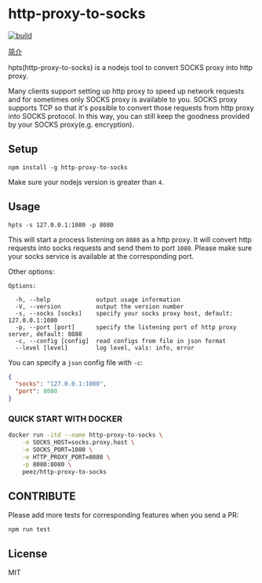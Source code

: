 # http-proxy-to-socks

[![build](https://api.travis-ci.org/oyyd/http-proxy-to-socks.svg?branch=master)](https://travis-ci.org/oyyd/http-proxy-to-socks)

[简介](https://github.com/oyyd/http-proxy-to-socks/blob/master/READMECN.md)

hpts(http-proxy-to-socks) is a nodejs tool to convert SOCKS proxy into http proxy.

Many clients support setting up http proxy to speed up network requests and for sometimes only SOCKS proxy is available to you. SOCKS proxy supports TCP so that it's possible to convert those requests from http proxy into SOCKS protocol. In this way, you can still keep the goodness provided by your SOCKS proxy(e.g. encryption).

## Setup

```
npm install -g http-proxy-to-socks
```

Make sure your nodejs version is greater than `4`.

## Usage

```
hpts -s 127.0.0.1:1080 -p 8080
```

This will start a process listening on `8080` as a http proxy. It will convert http requests into socks requests and send them to port `1080`. Please make sure your socks service is available at the corresponding port.

Other options:

```
Options:

  -h, --help             output usage information
  -V, --version          output the version number
  -s, --socks [socks]    specify your socks proxy host, default: 127.0.0.1:1080
  -p, --port [port]      specify the listening port of http proxy server, default: 8080
  -c, --config [config]  read configs from file in json format
  --level [level]        log level, vals: info, error
```

You can specify a `json` config file with `-c`:

```json
{
  "socks": "127.0.0.1:1080",
  "port": 8080
}
```

### QUICK START WITH DOCKER
```bash
docker run -itd --name http-proxy-to-socks \
    -e SOCKS_HOST=socks.proxy.host \
    -e SOCKS_PORT=1080 \
    -e HTTP_PROXY_PORT=8080 \
    -p 8080:8080 \
    peez/http-proxy-to-socks
```
## CONTRIBUTE

Please add more tests for corresponding features when you send a PR:

```
npm run test
```

## License

MIT
